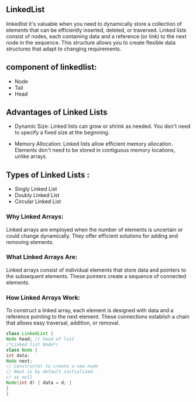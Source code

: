 ## LinkedList
linkedlist it's valuable when you need to dynamically store a collection of elements that can be efficiently inserted, deleted, or traversed. Linked lists consist of nodes, each containing data and a reference (or link) to the next node in the sequence. This structure allows you to create flexible data structures that adapt to changing requirements.

## component of linkedlist:

- Node
- Tail
- Head
## Advantages of Linked Lists

- Dynamic Size: Linked lists can grow or shrink as needed. You don't need to specify a fixed size at the beginning.

- Memory Allocation: Linked lists allow efficient memory allocation. Elements don't need to be stored in contiguous memory locations, unlike arrays.

## Types of Linked Lists :

- Singly Linked List
- Doubly Linked List
- Circular Linked List


### Why Linked Arrays: 
Linked arrays are employed when the number of elements is uncertain or could change dynamically. They offer efficient solutions for adding and removing elements.

### What Linked Arrays Are: 
Linked arrays consist of individual elements that store data and pointers to the subsequent elements. These pointers create a sequence of connected elements.

### How Linked Arrays Work: 
To construct a linked array, each element is designed with data and a reference pointing to the next element. These connections establish a chain that allows easy traversal, addition, or removal.

```java
class LinkedList {
Node head; // head of list
/*Linked list Node*/
class Node {
int data;
Node next;
// Constructor to create a new node
// Next is by default initialized
// as null
Node(int d) { data = d; }
}
}
```
